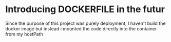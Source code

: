 # Introducing DOCKERFILE in the futur
Since the purpose of this project was purely deployment, I haven't build the docker image but instead i mounted the code directly into the container from my hostPath